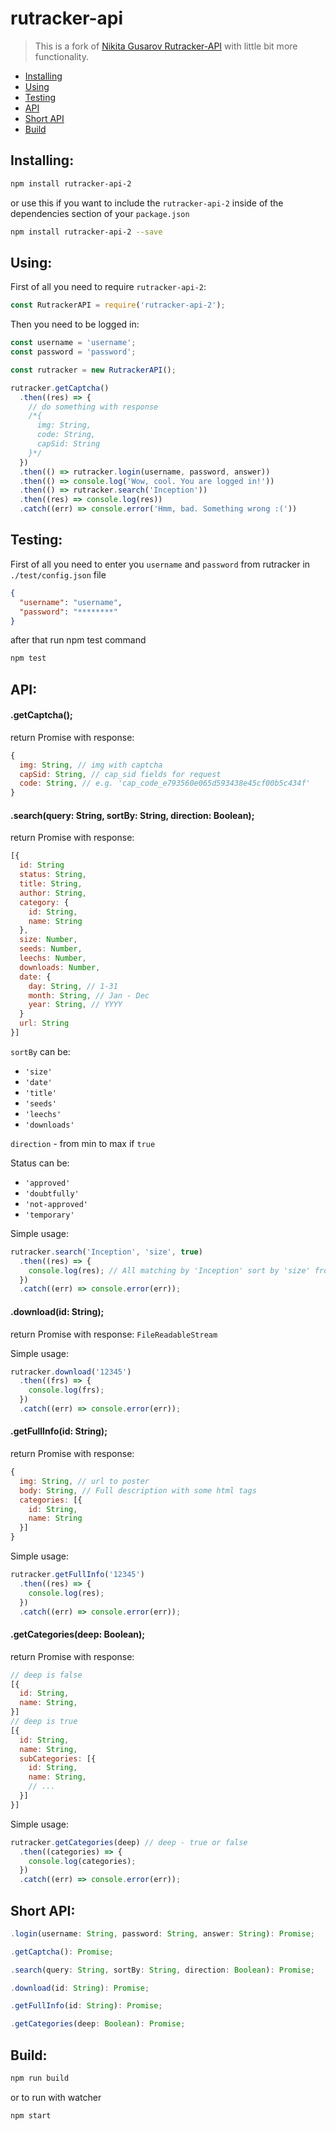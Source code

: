 # rutracker-api
> This is a fork of [Nikita Gusarov Rutracker-API](https://github.com/nikityy/Rutracker-API) with little bit more functionality.

* [Installing](https://github.com/jestersunborn/rutracker-api#installing)
* [Using](https://github.com/jestersunborn/rutracker-api#using)
* [Testing](https://github.com/jestersunborn/rutracker-api#testing)
* [API](https://github.com/jestersunborn/rutracker-api#api)
* [Short API](https://github.com/jestersunborn/rutracker-api#short-api)
* [Build](https://github.com/jestersunborn/rutracker-api#build)

## Installing:

```bash
npm install rutracker-api-2
```
or use this if you want to include the `rutracker-api-2` inside of the dependencies section of your `package.json`
```bash
npm install rutracker-api-2 --save
```


## Using:

First of all you need to require `rutracker-api-2`:

```javascript
const RutrackerAPI = require('rutracker-api-2');
```

Then you need to be logged in:

```javascript
const username = 'username';
const password = 'password';

const rutracker = new RutrackerAPI();

rutracker.getCaptcha()
  .then((res) => {
    // do something with response
    /*{
      img: String,
      code: String,
      capSid: String
    }*/
  })
  .then(() => rutracker.login(username, password, answer))
  .then(() => console.log('Wow, cool. You are logged in!'))
  .then(() => rutracker.search('Inception'))
  .then((res) => console.log(res))
  .catch((err) => console.error('Hmm, bad. Something wrong :('))
```

## Testing:
First of all you need to enter you `username` and `password` from rutracker in `./test/config.json` file
```json
{
  "username": "username",
  "password": "********"
}
```

after that run npm test command
```bash
npm test
```

## API:

#### .getCaptcha();
return Promise with response:
```javascript
{
  img: String, // img with captcha
  capSid: String, // cap_sid fields for request
  code: String, // e.g. 'cap_code_e793560e065d593438e45cf00b5c434f'
}
```

#### .search(query: String, sortBy: String, direction: Boolean);
return Promise with response:

```javascript
[{
  id: String
  status: String,
  title: String,
  author: String,
  category: {
    id: String,
    name: String
  },
  size: Number,
  seeds: Number,
  leechs: Number,
  downloads: Number,
  date: {
    day: String, // 1-31
    month: String, // Jan - Dec
    year: String, // YYYY
  }
  url: String
}]
```

`sortBy` can be:
* `'size'`
* `'date'`
* `'title'`
* `'seeds'`
* `'leechs'`
* `'downloads'`

`direction` - from min to max if `true`

Status can be:
 * `'approved'`
 * `'doubtfully'`
 * `'not-approved'`
 * `'temporary'`

Simple usage:

```javascript
rutracker.search('Inception', 'size', true)
  .then((res) => {
    console.log(res); // All matching by 'Inception' sort by 'size' from min to max
  })
  .catch((err) => console.error(err));
```

#### .download(id: String);
return Promise with response: `FileReadableStream`

Simple usage:

```javascript
rutracker.download('12345')
  .then((frs) => {
    console.log(frs);
  })
  .catch((err) => console.error(err));
```

#### .getFullInfo(id: String);
return Promise with response:
```javascript
{
  img: String, // url to poster
  body: String, // Full description with some html tags
  categories: [{
    id: String,
    name: String
  }]
}
```

Simple usage:

```javascript
rutracker.getFullInfo('12345')
  .then((res) => {
    console.log(res);
  })
  .catch((err) => console.error(err));
```

#### .getCategories(deep: Boolean);
return Promise with response:
```javascript
// deep is false
[{
  id: String,
  name: String,
}]
// deep is true
[{
  id: String,
  name: String,
  subCategories: [{
    id: String,
    name: String,
    // ...
  }]
}]
```

Simple usage:

```javascript
rutracker.getCategories(deep) // deep - true or false
  .then((categories) => {
    console.log(categories);
  })
  .catch((err) => console.error(err));
```

## Short API:
```javascript
.login(username: String, password: String, answer: String): Promise;
```
```javascript
.getCaptcha(): Promise;
```
```javascript
.search(query: String, sortBy: String, direction: Boolean): Promise;
```
```javascript
.download(id: String): Promise;
```
```javascript
.getFullInfo(id: String): Promise;
```
```javascript
.getCategories(deep: Boolean): Promise;
```

## Build:

```bash
npm run build
```
or to run with watcher
```bash
npm start
```
